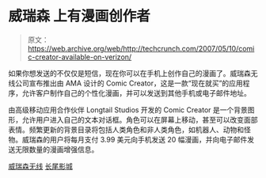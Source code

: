 # 威瑞森 上有漫画创作者

> 原文：<https://web.archive.org/web/http://techcrunch.com/2007/05/10/comic-creator-available-on-verizon/>

如果你想发送的不仅仅是短信，现在你可以在手机上创作自己的漫画了。威瑞森无线公司宣布推出由 AMA 设计的 Comic Creator，这是一款“现在就买”的应用程序，允许客户制作自己的个性化漫画，并可以发送到其他手机或电子邮件地址。

由高级移动应用合作伙伴 Longtail Studios 开发的 Comic Creator 是一个背景图形，允许用户进入自己的文本对话框。角色可以在屏幕上移动，甚至可以改变面部表情。频繁更新的背景目录将包括人类角色和非人类角色，如机器人、动物和怪物。威瑞森的用户将每月支付 3.99 美元向手机发送 20 幅漫画，并向电子邮件发送无限数量的漫画增强信息。

[威瑞森无线](https://web.archive.org/web/20160407192628/http://www.verizonwireless.com/)
[长尾影城](https://web.archive.org/web/20160407192628/http://www.longtailstudios.com/)